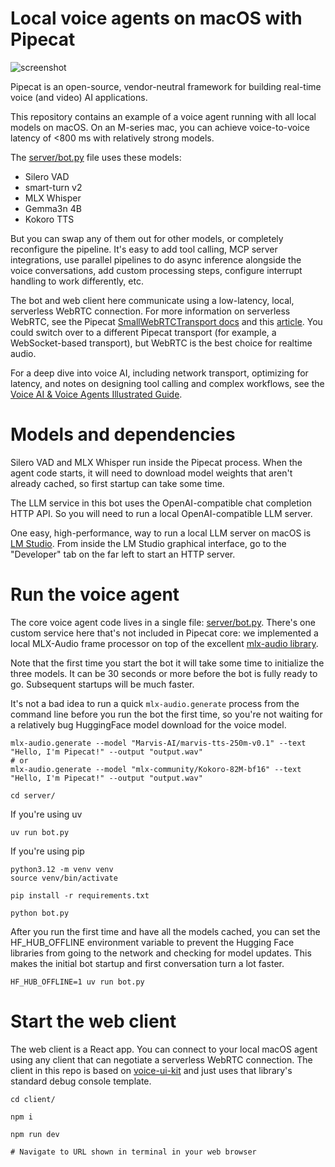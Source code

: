 # Local voice agents on macOS with Pipecat

![screenshot](assets/debug-console-screenshot.png)

Pipecat is an open-source, vendor-neutral framework for building real-time voice (and video) AI applications.

This repository contains an example of a voice agent running with all local models on macOS. On an M-series mac, you can achieve voice-to-voice latency of <800 ms with relatively strong models.

The [server/bot.py](server/bot.py) file uses these models:

  - Silero VAD
  - smart-turn v2
  - MLX Whisper
  - Gemma3n 4B 
  - Kokoro TTS

But you can swap any of them out for other models, or completely reconfigure the pipeline. It's easy to add tool calling, MCP server integrations, use parallel pipelines to do async inference alongside the voice conversations, add custom processing steps, configure interrupt handling to work differently, etc.

The bot and web client here communicate using a low-latency, local, serverless WebRTC connection. For more information on serverless WebRTC, see the Pipecat [SmallWebRTCTransport docs](https://docs.pipecat.ai/server/services/transport/small-webrtc) and this [article](https://www.daily.co/blog/you-dont-need-a-webrtc-server-for-your-voice-agents/). You could switch over to a different Pipecat transport (for example, a WebSocket-based transport), but WebRTC is the best choice for realtime audio.

For a deep dive into voice AI, including network transport, optimizing for latency, and notes on designing tool calling and complex workflows, see the [Voice AI & Voice Agents Illustrated Guide](https://voiceaiandvoiceagents.com/).

# Models and dependencies

Silero VAD and MLX Whisper run inside the Pipecat process. When the agent code starts, it will need to download model weights that aren't already cached, so first startup can take some time.

The LLM service in this bot uses the OpenAI-compatible chat completion HTTP API. So you will need to run a local OpenAI-compatible LLM server. 

One easy, high-performance, way to run a local LLM server on macOS is [LM Studio](https://lmstudio.ai/). From inside the LM Studio graphical interface, go to the "Developer" tab on the far left to start an HTTP server.

# Run the voice agent

The core voice agent code lives in a single file: [server/bot.py](server/bot.py). There's one custom service here that's not included in Pipecat core: we implemented a local MLX-Audio frame processor on top of the excellent [mlx-audio library](https://github.com/Blaizzy/mlx-audio).

Note that the first time you start the bot it will take some time to initialize the three models. It can be 30 seconds or more before the bot is fully ready to go. Subsequent startups will be much faster.

It's not a bad idea to run a quick `mlx-audio.generate` process from the command line before you run the bot the first time, so you're not waiting for a relatively bug HuggingFace model download for the voice model.

```shell
mlx-audio.generate --model "Marvis-AI/marvis-tts-250m-v0.1" --text "Hello, I'm Pipecat!" --output "output.wav"
# or
mlx-audio.generate --model "mlx-community/Kokoro-82M-bf16" --text "Hello, I'm Pipecat!" --output "output.wav"
```

```shell
cd server/
```

If you're using uv

```
uv run bot.py
```

If you're using pip

```
python3.12 -m venv venv
source venv/bin/activate

pip install -r requirements.txt

python bot.py
```

After you run the first time and have all the models cached, you can set the HF_HUB_OFFLINE environment variable to prevent the Hugging Face libraries from going to the network and checking for model updates. This makes the initial bot startup and first conversation turn a lot faster.

```
HF_HUB_OFFLINE=1 uv run bot.py
```

# Start the web client

The web client is a React app. You can connect to your local macOS agent using any client that can negotiate a serverless WebRTC connection. The client in this repo is based on [voice-ui-kit](https://github.com/pipecat-ai/voice-ui-kit) and just uses that library's standard debug console template.

```shell
cd client/

npm i

npm run dev

# Navigate to URL shown in terminal in your web browser
```